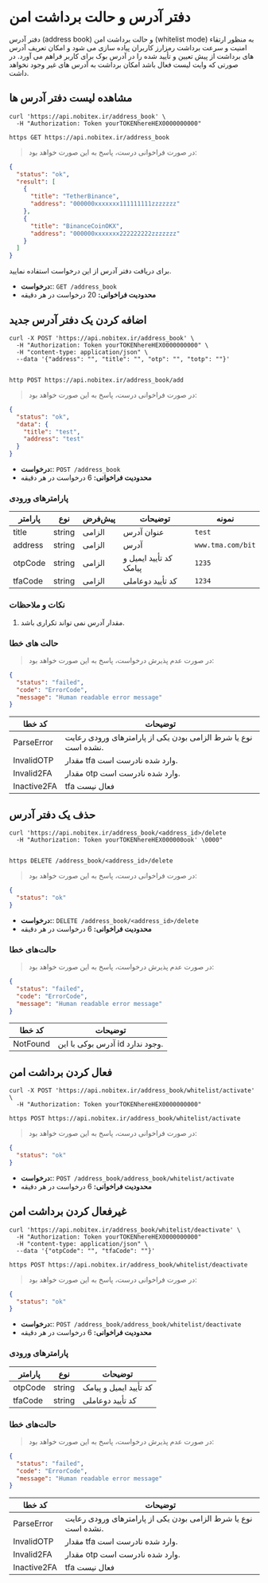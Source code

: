 # دفتر آدرس و حالت برداشت امن

دفتر آدرس (address book) و حالت برداشت امن (whitelist mode)
به منظور ارتقاء امنیت و سرعت برداشت رمزارز کاربران پیاده سازی می شود و امکان تعریف آدرس های برداشت از پیش تعیین
و تأیید شده را در آدرس بوک برای کاربر فراهم می آورد. در صورتی که وایت لیست فعال باشد امکان برداشت به آدرس های غیر وجود
نخواهد داشت.

## مشاهده لیست دفتر آدرس ها

```shell
curl 'https://api.nobitex.ir/address_book' \
  -H "Authorization: Token yourTOKENhereHEX0000000000"
```

```plaintext
https GET https://api.nobitex.ir/address_book
```

> در صورت فراخوانی درست، پاسخ به این صورت خواهد بود:

```json
{
  "status": "ok",
  "result": [
    {
      "title": "TetherBinance",
      "address": "000000xxxxxxx111111111zzzzzzz"
    },
    {
      "title": "BinanceCoinOKX",
      "address": "000000xxxxxxx222222222zzzzzzz"
    }
  ]
}
```

برای دریافت دفتر آدرس از این درخواست استفاده نمایید.

- **درخواست:**: `GET /address_book`
- **محدودیت فراخوانی:** 20 درخواست در هر دقیقه

## اضافه کردن یک دفتر آدرس جدید

```shell
curl -X POST 'https://api.nobitex.ir/address_book' \
  -H "Authorization: Token yourTOKENhereHEX0000000000" \
  -H "content-type: application/json" \
  --data '{"address": "", "title": "", "otp": "", "totp": ""}'
  
```

```plaintext
http POST https://api.nobitex.ir/address_book/add
```

> در صورت فراخوانی درست، پاسخ به این صورت خواهد بود:

```json
{
  "status": "ok",
  "data": {
    "title": "test",
    "address": "test"
  }
}
```

- **درخواست:**: `POST /address_book`
- **محدودیت فراخوانی:** 6 درخواست در هر دقیقه

### پارامترهای ورودی

| پارامتر | نوع    | پیش‌فرض | توضیحات                | نمونه             |
|---------|--------|---------|------------------------|-------------------|
| title   | string | الزامی  | عنوان آدرس             | `test`            |
| address | string | الزامی  | آدرس                   | `www.tma.com/bit` |
| otpCode | string | الزامی  | کد تأیید ایمیل و پیامک | `1235`            |
| tfaCode | string | الزامی  | کد تأیید دوعاملی       | `1234`            |

### نکات و ملاحظات

1. مقدار آدرس نمی تواند تکراری باشد.

### حالت‌ های خطا

> در صورت عدم پذیرش درخواست، پاسخ به این صورت خواهد بود:

```json
{
  "status": "failed",
  "code": "ErrorCode",
  "message": "Human readable error message"
}
```

| کد خطا      | توضیحات                                                        |
|-------------|----------------------------------------------------------------|
| ParseError  | نوع یا شرط الزامی بودن یکی از پارامترهای ورودی رعایت نشده است. |
| InvalidOTP  | مقدار tfa وارد شده نادرست است.                                 |
| Invalid2FA  | مقدار otp وارد شده نادرست است.                                 |
| Inactive2FA | tfa فعال نیست                                                  |

## حذف یک دفتر آدرس

```shell
curl 'https://api.nobitex.ir/address_book/<address_id>/delete
  -H "Authorization: Token yourTOKENhereHEX000000ook' \0000" 
  
```

```plaintext
https DELETE /address_book/<address_id>/delete
```

> در صورت فراخوانی درست، پاسخ به این صورت خواهد بود:

```json
{
  "status": "ok"
}
```

- **درخواست:**: `DELETE /address_book/<address_id>/delete`
- **محدودیت فراخوانی:** 6 درخواست در هر دقیقه

### حالت‌های خطا

> در صورت عدم پذیرش درخواست، پاسخ به این صورت خواهد بود:

```json
{
  "status": "failed",
  "code": "ErrorCode",
  "message": "Human readable error message"
}
```

| کد خطا   | توضیحات                         |
|----------|---------------------------------|
| NotFound | آدرس بوکی با این id وجود ندارد. |

## فعال کردن برداشت امن

```shell
curl -X POST 'https://api.nobitex.ir/address_book/whitelist/activate' \
  -H "Authorization: Token yourTOKENhereHEX0000000000"
```

```plaintext
https POST https://api.nobitex.ir/address_book/whitelist/activate
```

> در صورت فراخوانی درست، پاسخ به این صورت خواهد بود:

```json
{
  "status": "ok"
}
```

- **درخواست:**: `POST /address_book/address_book/whitelist/activate`
- **محدودیت فراخوانی:** 6 درخواست در هر دقیقه

## غیرفعال کردن برداشت امن

```shell
curl 'https://api.nobitex.ir/address_book/whitelist/deactivate' \
  -H "Authorization: Token yourTOKENhereHEX0000000000" 
  -H "content-type: application/json" \
  --data '{"otpCode": "", "tfaCode": ""}'
```

```plaintext
https POST https://api.nobitex.ir/address_book/whitelist/deactivate
```

> در صورت فراخوانی درست، پاسخ به این صورت خواهد بود:

```json
{
  "status": "ok"
}
```

- **درخواست:**: `POST /address_book/address_book/whitelist/deactivate`
- **محدودیت فراخوانی:** 6 درخواست در هر دقیقه

### پارامترهای ورودی

| پارامتر | نوع    | توضیحات                |
|---------|--------|------------------------|
| otpCode | string | کد تأیید ایمیل و پیامک |
| tfaCode | string | کد تأیید دوعاملی       |

### حالت‌های خطا

> در صورت عدم پذیرش درخواست، پاسخ به این صورت خواهد بود:

```json
{
  "status": "failed",
  "code": "ErrorCode",
  "message": "Human readable error message"
}
```

| کد خطا      | توضیحات                                                        |
|-------------|----------------------------------------------------------------|
| ParseError  | نوع یا شرط الزامی بودن یکی از پارامترهای ورودی رعایت نشده است. |
| InvalidOTP  | مقدار tfa وارد شده نادرست است.                                 |
| Invalid2FA  | مقدار otp وارد شده نادرست است.                                 |
| Inactive2FA | tfa فعال نیست                                                  |
